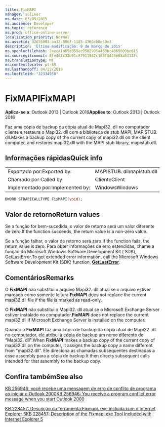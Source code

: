 ```yaml
---
title: FixMAPI
manager: soliver
ms.date: 03/09/2015
ms.audience: Developer
ms.topic: reference
ms.prod: office-online-server
localization_priority: Normal
ms.assetid: 32676003-ba32-886f-1185-4760cb0e30e3
description: 'Última modificação: 9 de março de 2015'
ms.openlocfilehash: 2aeca1a65a859ac9502995a463bc4869609bcd15
ms.sourcegitcommit: 8fe462c32b91c87911942c188f3445e85a54137c
ms.translationtype: MT
ms.contentlocale: pt-BR
ms.lasthandoff: 04/23/2019
ms.locfileid: "32334958"
---
```

# <a name="fixmapi"></a><span data-ttu-id="f05e2-103">FixMAPI</span><span class="sxs-lookup"><span data-stu-id="f05e2-103">FixMAPI</span></span>

  
  
<span data-ttu-id="f05e2-104">**Aplica-se a**: Outlook 2013 | Outlook 2016</span><span class="sxs-lookup"><span data-stu-id="f05e2-104">**Applies to**: Outlook 2013 | Outlook 2016</span></span> 
  
<span data-ttu-id="f05e2-105">Faz uma cópia de backup da cópia atual de Mapi32. dll no computador cliente e restaura o Mapi32. dll com a biblioteca de stub MAPI, MAPISTUB. dll.</span><span class="sxs-lookup"><span data-stu-id="f05e2-105">Makes a backup copy of the current copy of mapi32.dll on the client computer, and restores mapi32.dll with the MAPI stub library, mapistub.dll.</span></span>
  
## <a name="quick-info"></a><span data-ttu-id="f05e2-106">Informações rápidas</span><span class="sxs-lookup"><span data-stu-id="f05e2-106">Quick info</span></span>

|||
|:-----|:-----|
|<span data-ttu-id="f05e2-107">Exportado por:</span><span class="sxs-lookup"><span data-stu-id="f05e2-107">Exported by:</span></span>  <br/> |<span data-ttu-id="f05e2-108">MAPISTUB. dll</span><span class="sxs-lookup"><span data-stu-id="f05e2-108">mapistub.dll</span></span>  <br/> |
|<span data-ttu-id="f05e2-109">Chamado por:</span><span class="sxs-lookup"><span data-stu-id="f05e2-109">Called by:</span></span>  <br/> |<span data-ttu-id="f05e2-110">Cliente</span><span class="sxs-lookup"><span data-stu-id="f05e2-110">Client</span></span>  <br/> |
|<span data-ttu-id="f05e2-111">Implementado por:</span><span class="sxs-lookup"><span data-stu-id="f05e2-111">Implemented by:</span></span>  <br/> |<span data-ttu-id="f05e2-112">Windows</span><span class="sxs-lookup"><span data-stu-id="f05e2-112">Windows</span></span>  <br/> |
   
```cpp
DWORD STDAPICALLTYPE FixMAPI(void); 
```

## <a name="return-values"></a><span data-ttu-id="f05e2-113">Valor de retorno</span><span class="sxs-lookup"><span data-stu-id="f05e2-113">Return values</span></span>

<span data-ttu-id="f05e2-114">Se a função for bem-sucedida, o valor de retorno será um valor diferente de zero.</span><span class="sxs-lookup"><span data-stu-id="f05e2-114">If the function succeeds, the return value is a non-zero value.</span></span>
  
<span data-ttu-id="f05e2-115">Se a função falhar, o valor de retorno será zero.</span><span class="sxs-lookup"><span data-stu-id="f05e2-115">If the function fails, the return value is zero.</span></span> <span data-ttu-id="f05e2-116">Para obter informações de erro estendidas, chame a função do Microsoft Windows Software Development Kit ( **[](https://msdn.microsoft.com/library/ms679360.aspx)** SDK), GetLastError.</span><span class="sxs-lookup"><span data-stu-id="f05e2-116">To get extended error information, call the Microsoft Windows Software Development Kit (SDK) function, **[GetLastError](https://msdn.microsoft.com/library/ms679360.aspx)**.</span></span> 
  
## <a name="remarks"></a><span data-ttu-id="f05e2-117">Comentários</span><span class="sxs-lookup"><span data-stu-id="f05e2-117">Remarks</span></span>

 <span data-ttu-id="f05e2-118">O **FixMAPI** não substitui o arquivo Mapi32. dll atual se o arquivo estiver marcado como somente leitura.</span><span class="sxs-lookup"><span data-stu-id="f05e2-118">**FixMAPI** does not replace the current mapi32.dll file if the file is marked as read-only.</span></span> 
  
 <span data-ttu-id="f05e2-119">O **FixMAPI** não substitui o Mapi32. dll atual se o Microsoft Exchange Server estiver instalado no computador.</span><span class="sxs-lookup"><span data-stu-id="f05e2-119">**FixMAPI** does not replace the current mapi32.dll if Microsoft Exchange Server is installed on the computer.</span></span> 
  
<span data-ttu-id="f05e2-120">Quando o **FixMAPI** faz uma cópia de backup da cópia atual de Mapi32. dll no computador, ele atribui à cópia de backup um nome diferente de "Mapi32. dll".</span><span class="sxs-lookup"><span data-stu-id="f05e2-120">When **FixMAPI** makes a backup copy of the current copy of mapi32.dll on the computer, it assigns the backup copy a name different from "mapi32.dll".</span></span> <span data-ttu-id="f05e2-121">Ele direciona as chamadas subsequentes destinadas a esse assembly para a cópia de backup.</span><span class="sxs-lookup"><span data-stu-id="f05e2-121">It then directs subsequent calls intended for that assembly to the backup copy.</span></span> 
  
## <a name="see-also"></a><span data-ttu-id="f05e2-122">Confira também</span><span class="sxs-lookup"><span data-stu-id="f05e2-122">See also</span></span>



[<span data-ttu-id="f05e2-123">KB 256946: você recebe uma mensagem de erro de conflito de programa ao iniciar o Outlook 2000</span><span class="sxs-lookup"><span data-stu-id="f05e2-123">KB 256946: You receive a program conflict error message when you start Outlook 2000</span></span>](https://support.microsoft.com/kb/256946)
  
[<span data-ttu-id="f05e2-124">KB 228457: Descrição da ferramenta Fixmapi. exe incluída com o Internet Explorer 5</span><span class="sxs-lookup"><span data-stu-id="f05e2-124">KB 228457: Description of the Fixmapi.exe Tool Included with Internet Explorer 5</span></span>](https://support.microsoft.com/kb/228457)


